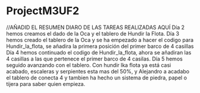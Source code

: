 # ProjectM3UF2
//AÑADID EL RESUMEN DIARO DE LAS TAREAS REALIZADAS AQUÍ
Día 2 hemos creamos el dado de la Oca y el tablero de Hundir la Flota.
Día 3 hemos creado el tablero de la Oca y se ha empezado a hacer el codigo para Hundir_la_flota, se añadira la primera posición del primer barco de 4 casillas
Día 4 hemos continuado el codigo de Hundir_la_flota, ahora se añadiran las 4 casillas a las que pertenece el primer barco de 4 casilas.
Día 5 hemos seguido avanzando con el tablero. Con hundir lka flota ya está casi acabado, escaleras y serpientes esta mas del 50%, y Alejandro a acadabo el tablero de conecta 4 y tambien ha hecho un sistema de piedra, papel o tijera para saber quien empieza.
